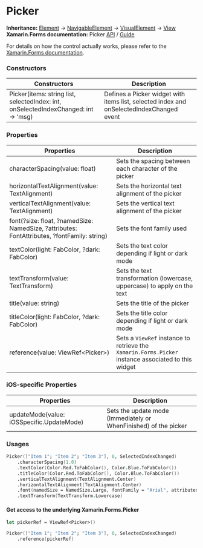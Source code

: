 # Picker

**Inheritance:** [Element](https://docs.fabulous.dev/v2/api/controls/element/) -> [NavigableElement](https://docs.fabulous.dev/v2/api/navigable-element/) -> [VisualElement](https://docs.fabulous.dev/v2/api/visual-element/) -> [View](https://docs.fabulous.dev/v2/api/view/)\
**Xamarin.Forms documentation:** Picker [API](https://docs.microsoft.com/en-us/dotnet/api/xamarin.forms.picker) / [Guide](https://docs.microsoft.com/en-us/xamarin/xamarin-forms/user-interface/picker)

For details on how the control actually works, please refer to the [Xamarin.Forms documentation](https://docs.microsoft.com/en-us/xamarin/xamarin-forms/user-interface/picker).

### Constructors&#x20;

| Constructors                                                                        | Description                                                                              |
| ----------------------------------------------------------------------------------- | ---------------------------------------------------------------------------------------- |
| Picker(items: string list, selectedIndex: int, onSelectedIndexChanged: int -> ‘msg) | Defines a Picker widget with items list, selected index and onSelectedIndexChanged event |

### Properties&#x20;

| Properties                                                                                  | Description                                                                                         |
| ------------------------------------------------------------------------------------------- | --------------------------------------------------------------------------------------------------- |
| characterSpacing(value: float)                                                              | Sets the spacing between each character of the picker                                               |
| horizontalTextAlignment(value: TextAlignment)                                               | Sets the horizontal text alignment of the picker                                                    |
| verticalTextAlignment(value: TextAlignment)                                                 | Sets the vertical text alignment of the picker                                                      |
| font(?size: float, ?namedSize: NamedSize, ?attributes: FontAttributes, ?fontFamily: string) | Sets the font family used                                                                           |
| textColor(light: FabColor, ?dark: FabColor)                                                 | Sets the text color depending if light or dark mode                                                 |
| textTransform(value: TextTransform)                                                         | Sets the text transformation (lowercase, uppercase) to apply on the text                            |
| title(value: string)                                                                        | Sets the title of the picker                                                                        |
| titleColor(light: FabColor, ?dark: FabColor)                                                | Sets the title color depending if light or dark mode                                                |
| reference(value: ViewRef\<Picker>)                                                          | Sets a `ViewRef` instance to retrieve the `Xamarin.Forms.Picker` instance associated to this widget |

### iOS-specific Properties&#x20;

| Properties                                | Description                                                      |
| ----------------------------------------- | ---------------------------------------------------------------- |
| updateMode(value: iOSSpecific.UpdateMode) | Sets the update mode (Immediately or WhenFinished) of the picker |

### Usages&#x20;

```fsharp
Picker(["Item 1"; "Item 2"; "Item 3"], 0, SelectedIndexChanged)
    .characterSpacing(1.0)
    .textColor(Color.Red.ToFabColor(), Color.Blue.ToFabColor())
    .titleColor(Color.Red.ToFabColor(), Color.Blue.ToFabColor())
    .verticalTextAlignment(TextAlignment.Center)
    .horizontalTextAlignment(TextAlignment.Center)
    .font(namedSize = NamedSize.Large, fontFamily = "Arial", attributes = FontAttributes.Bold)
    .textTransform(TextTransform.Lowercase)
```

#### Get access to the underlying Xamarin.Forms.Picker&#x20;

```fsharp
let pickerRef = ViewRef<Picker>()

Picker(["Item 1"; "Item 2"; "Item 3"], 0, SelectedIndexChanged)
    .reference(pickerRef)
```
